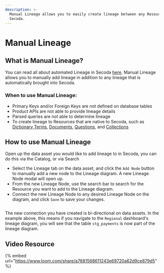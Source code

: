 ```yaml
---
description: >-
  Manual Lineage allows you to easily create lineage between any Resources in
  Secoda.
---
```


# Manual Lineage

## What is Manual Lineage?

You can read all about automated Lineage in Secoda [here](../data-lineage.md). Manual Lineage allows you to manually add lineage in addition to any lineage that is automatically brought into Secoda.&#x20;

### When to use Manual Lineage:

* Primary Keys and/or Foreign Keys are not defined on database tables
* Product APIs are not able to provide lineage details
* Parsed queries are not able to determine lineage
* To create lineage to Resources that are native to Secoda, such as [Dictionary Terms](../metrics/), [Documents](../docs/), [Questions](../data-requests/asking-questions-from-slack.md), and [Collections](../collections-1.md)

## How to use Manual Lineage

Open up the data asset you would like to add lineage to in Secoda, you can do this via the Catalog, or via Search

* Select the Lineage tab on the data asset, and click the `Add Node` button to manually add a new node to the Lineage diagram. A new Lineage Node modal will open up.
* From the new Lineage Node, use the search bar to search for the Resource you want to add to the Lineage diagram.&#x20;
* Connect the new Lineage Node to any desired Lineage Node on the diagram, and click `Save` to save your changes.

<figure><img src="../../.gitbook/assets/Screen Shot 2023-04-04 at 3.20.43 PM (1).png" alt=""><figcaption></figcaption></figure>

The new connection you have created is bi-directional on data assets. In the example above, this means if you navigate to the `Regional` dashboard's lineage diagram, you will see that the table `stg_payments` is now part of the lineage diagram.

## Video Resource

{% embed url="https://www.loom.com/share/a7681568611243e69720a62d9ce879d5" %}

